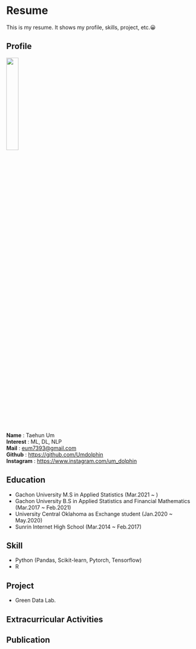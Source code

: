 # Resume
This is my resume. It shows my profile, skills, project, etc.😀

## Profile

<img src="https://github.com/Umdolphin/Taehun_Resume/blob/main/Image/Profile.jpg" width="25%" height="25%"/>

 **Name** : Taehun Um  
 **Interest** : ML, DL, NLP  
 **Mail** : eum7393@gmail.com  
 **Github** : https://github.com/Umdolphin  
 **Instagram** : https://www.instagram.com/um_dolphin

## Education

- Gachon University M.S in Applied Statistics (Mar.2021 ~ )
- Gachon University B.S in Applied Statistics and Financial Mathematics (Mar.2017 ~ Feb.2021)
- University Central Oklahoma as Exchange student (Jan.2020 ~ May.2020)
- Sunrin Internet High School (Mar.2014 ~ Feb.2017)


## Skill
- Python (Pandas, Scikit-learn, Pytorch, Tensorflow)  
- R  

## Project
- Green Data Lab.

## Extracurricular Activities

## Publication
